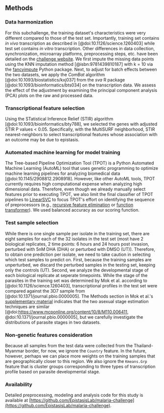 ## Methods

### Data harmonization
For this subchallenge, the training dataset's characteristics were very different compared to those of the test set.
Importantly, training set contains *in vivo* transcription as described in [@doi:10.1126/science.1260403] while test set contains *in vitro* transcription.
Other differences in data collection, synchronization, microarray platforms, preprocessing steps, etc. have been detailed on the [challenge website](https://www.synapse.org/#!Synapse:syn16924919/wiki/590948).
We first impute the missing data points using the KNN imputation method [@isbn:9781439810187] with k = 10 via the [fancyimpute](https://pypi.org/project/fancyimpute/) Python package.
Next, to adjust for batch effects between the two datasets, we apply the *ComBat* algorithm [@doi:10.1093/biostatistics/kxj037] from the *sva* R package [@doi:10.1093/bioinformatics/bts034] on the transcription data.
We assess the effect of the adjustment by examining the principal component analysis (PCA) plots on the raw and processed data. 

### Transcriptional feature selection
Using the STatistical Inference Relief (STIR) algorithm [@doi:10.1093/bioinformatics/bty788], we selected the genes with adjusted STIR P values < 0.05.
Specifically, with the MultiSURF neighborhood, STIR nearest-neighbors to select transcriptional features whose association with an outcome may be due to epistasis.

### Automated machine learning for model training
The Tree-based Pipeline Optimization Tool (TPOT) is a Python Automated Machine Learning (AutoML) tool that uses genetic programming to optimize machine learning pipelines for analyzing biomedical data [@doi:10.1145/2908812.2908918].
However, like other AutoML tools, TPOT currently requires high computational expense when analyzing high dimensional data.
Therefore, even though we already manually select features prior to executing TPOT, we also limit the final classifier of TPOT pipelines to [LinearSVC](https://scikit-learn.org/stable/modules/generated/sklearn.svm.LinearSVC.html) to focus TPOT's effort on identifying the sequence of preprocessors (e.g., [recursive feature elimination](https://scikit-learn.org/stable/modules/generated/sklearn.feature_selection.RFE.html) or [function transformer](https://scikit-learn.org/stable/modules/generated/sklearn.preprocessing.FunctionTransformer.html)).
We used balanced accuracy as our scoring function.

### Test sample selection
While there is one single sample per isolate in the training set, there are eight samples for each of the 32 isolates in the test set (most have 2 biological replicates, 2 time points: 6 hours and 24 hours post invasion, perturbed with 5nM DHA (DHA) or perturbed with DMSO (UT)).
Therefore, to obtain one prediction per isolate, we need to take caution in selecting which test samples to predict on.
First, because the training samples are unperturbed, we discard the perturbed samples in the testing set, keeping only the controls (UT).
Second, we analyze the developmental stage of each biological replicate at seperate timepoints.
While the stage of the parasites in the training set was determined by Mok et al. according to [@doi:10.1126/science.1260403], transcriptional profiles in the test set were compared against the 3D7 sample from [@doi:10.1371/journal.pbio.0000005].
The Methods section in Mok et al.'s [supplementary material](https://www.ncbi.nlm.nih.gov/pmc/articles/PMC5642863/#SMtitle) indicates that the two asexual stage estimation techniques are similar [@doi:https://www.mcponline.org/content/10/8/M110.006411, @doi:10.1371/journal.pbio.0000005], but we carefully investigate the distributions of parasite stages in two datasets.

### Non-genetic features consideration
Because all samples from the test data were collected from the Thailand-Myanmar border, for now, we ignore the `Country` feature.
In the future, however, perhaps we can place more weights on the training samples that are geographically closer to this region.
We also ignore the `Kmeans.Grp` feature that is cluster groups corresponding to three types of transcription profile based on parasite developmental stage.

### Availability
Detailed preprocessing, modeling and analysis code for this study is available at [https://github.com/EpistasisLab/malaria-challenge](https://github.com/EpistasisLab/malaria-challenge).

